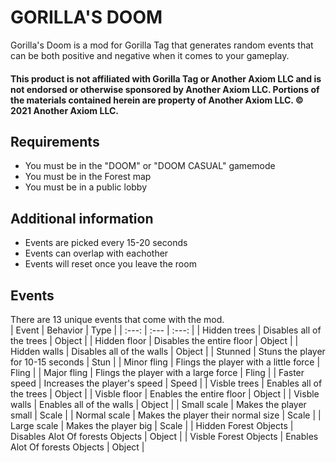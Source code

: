 # GORILLA'S DOOM
Gorilla's Doom is a mod for Gorilla Tag that generates random events that can be both positive and negative when it comes to your gameplay. 
#### This product is not affiliated with Gorilla Tag or Another Axiom LLC and is not endorsed or otherwise sponsored by Another Axiom LLC. Portions of the materials contained herein are property of Another Axiom LLC. © 2021 Another Axiom LLC.

## Requirements
- You must be in the "DOOM" or "DOOM CASUAL" gamemode
- You must be in the Forest map
- You must be in a public lobby

## Additional information
- Events are picked every 15-20 seconds
- Events can overlap with eachother
- Events will reset once you leave the room

## Events
There are 13 unique events that come with the mod.  
| Event | Behavior | Type |
| :---: | :--- | :---: |
| Hidden trees | Disables all of the trees | Object |
| Hidden floor | Disables the entire floor | Object |
| Hidden walls | Disables all of the walls | Object |
| Stunned | Stuns the player for 10-15 seconds | Stun |
| Minor fling | Flings the player with a little force | Fling |
| Major fling | Flings the player with a large force | Fling |
| Faster speed | Increases the player's speed | Speed |
| Visble trees | Enables all of the trees | Object |
| Visble floor | Enables the entire floor | Object |
| Visble walls | Enables all of the walls | Object |
| Small scale | Makes the player small | Scale |
| Normal scale | Makes the player their normal size | Scale |
| Large scale | Makes the player big | Scale |
| Hidden Forest Objects | Disables Alot Of forests Objects | Object |
| Visble Forest Objects | Enables Alot Of forests Objects | Object |
